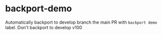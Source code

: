 # backport-demo
Automatically backport to develop branch the main PR with `backport demo` label.
Don't backport to develop v100
